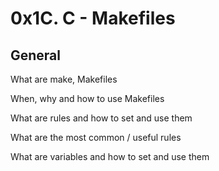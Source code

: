 # 0x1C. C - Makefiles

## General
>>
What are make, Makefiles
>>
When, why and how to use Makefiles
>>
What are rules and how to set and use them
>>
>>
What are the most common / useful rules
>>
What are variables and how to set and use them

